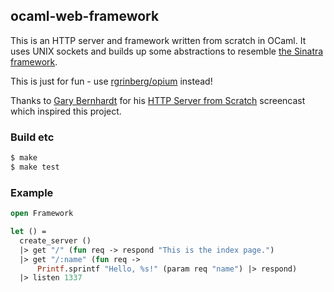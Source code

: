 ## ocaml-web-framework

This is an HTTP server and framework written from scratch in OCaml. It uses UNIX sockets and builds up some abstractions to resemble [the Sinatra framework](http://www.sinatrarb.com/).

This is just for fun - use [rgrinberg/opium](https://github.com/rgrinberg/opium) instead!

Thanks to [Gary Bernhardt](http://twitter.com/garybernhardt) for his [HTTP Server from Scratch](https://www.destroyallsoftware.com/screencasts/catalog/http-server-from-scratch) screencast which inspired this project.

### Build etc

```sh
$ make
$ make test
```

### Example

```ocaml
open Framework

let () =
  create_server ()
  |> get "/" (fun req -> respond "This is the index page.")
  |> get "/:name" (fun req ->
      Printf.sprintf "Hello, %s!" (param req "name") |> respond)
  |> listen 1337
```

